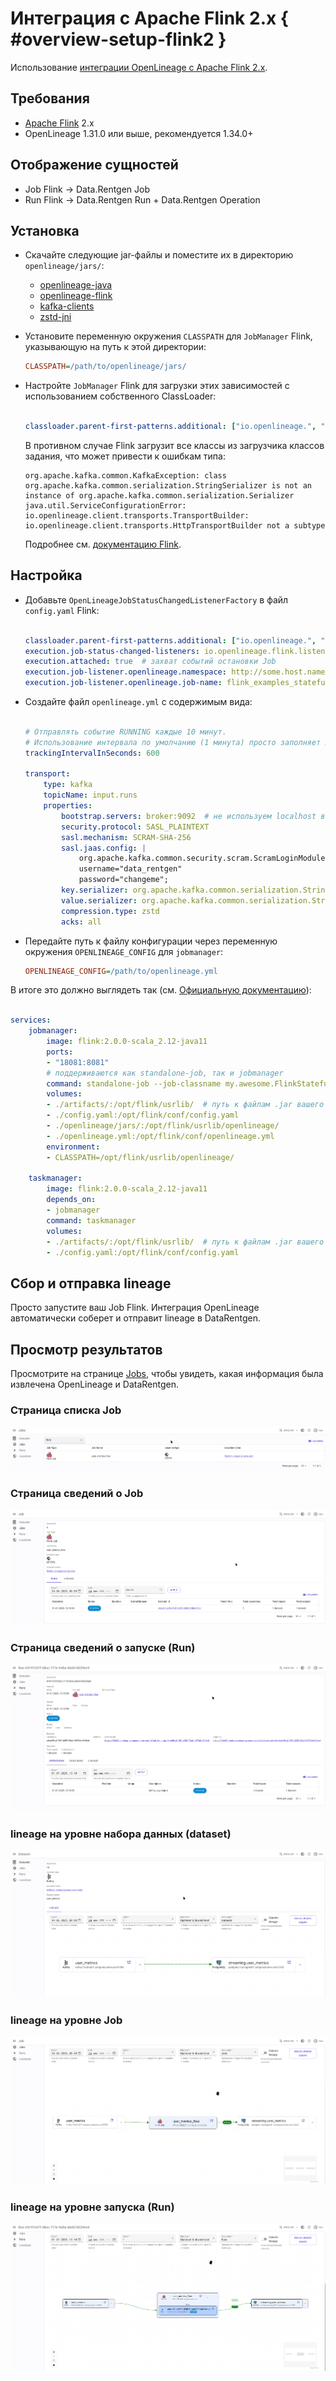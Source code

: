 # Интеграция с Apache Flink 2.x { #overview-setup-flink2 }

Использование [интеграции OpenLineage с Apache Flink 2.x](https://openlineage.io/docs/integrations/flink/flink2).

## Требования

- [Apache Flink](https://flink.apache.org/) 2.x
- OpenLineage 1.31.0 или выше, рекомендуется 1.34.0+

## Отображение сущностей

- Job Flink → Data.Rentgen Job
- Run Flink → Data.Rentgen Run + Data.Rentgen Operation

## Установка

- Скачайте следующие jar-файлы и поместите их в директорию `openlineage/jars/`:

  - [openlineage-java](https://mvnrepository.com/artifact/io.openlineage/openlineage-java)
  - [openlineage-flink](https://mvnrepository.com/artifact/io.openlineage/openlineage-flink)
  - [kafka-clients](https://mvnrepository.com/artifact/org.apache.kafka/kafka-clients)
  - [zstd-jni](https://mvnrepository.com/artifact/com.github.luben/zstd-jni)

- Установите переменную окружения `CLASSPATH` для `JobManager` Flink, указывающую на путь к этой директории:

  ```ini
  CLASSPATH=/path/to/openlineage/jars/
  ```

- Настройте `JobManager` Flink для загрузки этих зависимостей с использованием собственного ClassLoader:

  ```yaml title="config.yaml"

  classloader.parent-first-patterns.additional: ["io.openlineage.", "org.apache.kafka.","com.github.luben."]
  ```

  В противном случае Flink загрузит все классы из загрузчика классов задания, что может привести к ошибкам типа:

  ```text
  org.apache.kafka.common.KafkaException: class org.apache.kafka.common.serialization.StringSerializer is not an instance of org.apache.kafka.common.serialization.Serializer
  java.util.ServiceConfigurationError: io.openlineage.client.transports.TransportBuilder: io.openlineage.client.transports.HttpTransportBuilder not a subtype
  ```

  Подробнее см. [документацию Flink](https://nightlies.apache.org/flink/flink-docs-release-2.0/docs/deployment/config/#class-loading).

## Настройка

- Добавьте `OpenLineageJobStatusChangedListenerFactory` в файл `config.yaml` Flink:

  ```yaml title="config.yaml"

  classloader.parent-first-patterns.additional: ["io.openlineage.", "org.apache.kafka.","com.github.luben."]
  execution.job-status-changed-listeners: io.openlineage.flink.listener.OpenLineageJobStatusChangedListenerFactory  # захват события задания
  execution.attached: true  # захват событий остановки Job
  execution.job-listener.openlineage.namespace: http://some.host.name:18081  # установите пространство имен, соответствующее адресу Flink
  execution.job-listener.openlineage.job-name: flink_examples_stateful  # установите имя Job
  ```

- Создайте файл `openlineage.yml` с содержимым вида:

  ```yaml title="openlineage.yml"

  # Отправлять событие RUNNING каждые 10 минут.
  # Использование интервала по умолчанию (1 минута) просто заполняет Kafka бесполезными событиями RUNNING.
  trackingIntervalInSeconds: 600

  transport:
      type: kafka
      topicName: input.runs
      properties:
          bootstrap.servers: broker:9092  # не используем localhost в docker
          security.protocol: SASL_PLAINTEXT
          sasl.mechanism: SCRAM-SHA-256
          sasl.jaas.config: |
              org.apache.kafka.common.security.scram.ScramLoginModule required
              username="data_rentgen"
              password="changeme";
          key.serializer: org.apache.kafka.common.serialization.StringSerializer
          value.serializer: org.apache.kafka.common.serialization.StringSerializer
          compression.type: zstd
          acks: all
  ```

- Передайте путь к файлу конфигурации через переменную окружения `OPENLINEAGE_CONFIG` для `jobmanager`:

  ```ini
  OPENLINEAGE_CONFIG=/path/to/openlineage.yml
  ```

В итоге это должно выглядеть так (см. [Официальную документацию](https://nightlies.apache.org/flink/flink-docs-release-2.0/docs/deployment/resource-providers/standalone/docker/)):

```yaml title="docker-compose.yml"

services:
    jobmanager:
        image: flink:2.0.0-scala_2.12-java11
        ports:
        - "18081:8081"
        # поддерживаются как standalone-job, так и jobmanager
        command: standalone-job --job-classname my.awesome.FlinkStatefulApplication
        volumes:
        - ./artifacts/:/opt/flink/usrlib/  # путь к файлам .jar вашего задания Flink, если используется standalone-job
        - ./config.yaml:/opt/flink/conf/config.yaml
        - ./openlineage/jars/:/opt/flink/usrlib/openlineage/
        - ./openlineage.yml:/opt/flink/conf/openlineage.yml
        environment:
        - CLASSPATH=/opt/flink/usrlib/openlineage/

    taskmanager:
        image: flink:2.0.0-scala_2.12-java11
        depends_on:
        - jobmanager
        command: taskmanager
        volumes:
        - ./artifacts/:/opt/flink/usrlib/  # путь к файлам .jar вашего задания Flink, если используется standalone-job
        - ./config.yaml:/opt/flink/conf/config.yaml
```

## Сбор и отправка lineage

Просто запустите ваш Job Flink. Интеграция OpenLineage автоматически соберет и отправит lineage в DataRentgen.

## Просмотр результатов

Просмотрите на странице [Jobs](http://localhost:3000/jobs), чтобы увидеть, какая информация была извлечена OpenLineage и DataRentgen.

### Страница списка Job

![список Job](../flink1/job_list.png)

### Страница сведений о Job

![сведения о Job](../flink1/job_details.png)

### Страница сведений о запуске (Run)

![сведения о запуске (Run)](../flink1/run_details.png)

### lineage на уровне набора данных (dataset)

![lineage уровня набора данных](../flink1/dataset_lineage.png)

### lineage на уровне Job

![lineage уровня Job](../flink1/job_lineage.png)

### lineage на уровне запуска (Run)

![lineage уровня запуска (Run)](../flink1/run_lineage.png)

